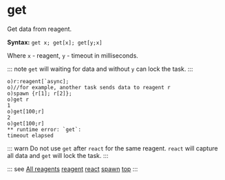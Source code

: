 # get

Get data from reagent.

**Syntax:** ```get x; get[x]; get[y;x]```

Where `x` - reagent, `y` - timeout in milliseconds.

::: note
`get` will waiting for data and without `y` can lock the task.
:::


```o
o)r:reagent[`async];
o)//for example, another task sends data to reagent r
o)spawn {r[1]; r[2]};
o)get r
1
o)get[100;r]
2
o)get[100;r]
** runtime error: `get`:
timeout elapsed
```

::: warn
Do not use `get` after `react` for the same reagent. `react` will capture all data and `get` will lock the task.
:::

::: see
[All reagents](/reference/types/reagents/overview.md)
[reagent](/verbs/concurrency/reagent.md)
[react](/verbs/concurrency/react.md)
[spawn](/verbs/concurrency/spawn.md)
[top](/verbs/concurrency/top.md)
:::
